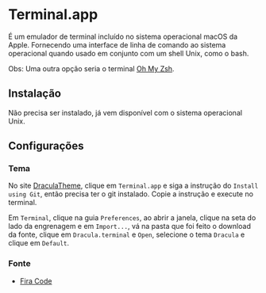 # Terminal.app

É um emulador de terminal incluído no sistema operacional macOS da Apple. Fornecendo uma interface de linha de comando ao sistema operacional quando usado em conjunto com um shell Unix, como o bash.

Obs: Uma outra opção seria o terminal [Oh My Zsh](oh-my-zsh.md).

## Instalação

Não precisa ser instalado, já vem disponível com o sistema operacional Unix.

## Configurações

### Tema

No site [DraculaTheme](https:/draculatheme.com), clique em `Terminal.app` e siga a instrução do `Install using Git`, então precisa ter o git instalado. Copie a instrução e execute no terminal.

Em `Terminal`, clique na guia `Preferences`, ao abrir a janela, clique na seta do lado da engrenagem e em `Import...`, vá na pasta que foi feito o download da fonte, clique em `Dracula.terminal` e `Open`, selecione o tema `Dracula` e clique em `Default`.

### Fonte

- [Fira Code](../../font/fira-code.md)